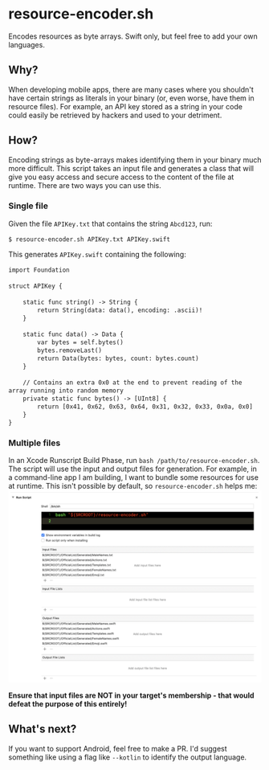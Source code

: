 # resource-encoder.sh
Encodes resources as byte arrays. Swift only, but feel free to add your own languages.

## Why?
When developing mobile apps, there are many cases where you shouldn't have certain strings as literals in your binary (or, even worse, have them in resource files). For example, an API key stored as a string in your code could easily be retrieved by hackers and used to your detriment.

## How?
Encoding strings as byte-arrays makes identifying them in your binary much more difficult. This script takes an input file and generates a class that will give you easy access and secure access to the content of the file at runtime. There are two ways you can use this.

### Single file

Given the file `APIKey.txt` that contains the string `Abcd123`, run:

```
$ resource-encoder.sh APIKey.txt APIKey.swift
```

This generates `APIKey.swift` containing the following:

```
import Foundation

struct APIKey {

    static func string() -> String {
        return String(data: data(), encoding: .ascii)!
    }

    static func data() -> Data {
        var bytes = self.bytes()
        bytes.removeLast()
        return Data(bytes: bytes, count: bytes.count)
    }

    // Contains an extra 0x0 at the end to prevent reading of the array running into random memory
    private static func bytes() -> [UInt8] {
        return [0x41, 0x62, 0x63, 0x64, 0x31, 0x32, 0x33, 0x0a, 0x0]
    }
}
```

### Multiple files
In an Xcode Runscript Build Phase, run `bash /path/to/resource-encoder.sh`. The script will use the input and output files for generation.
For example, in a command-line app I am building, I want to bundle some resources for use at runtime. This isn't possible by default, so `resource-encoder.sh` helps me:
![Example](/img/runscript.png?raw=true "Assuming the script is in the root directory of your Xcode project")

**Ensure that input files are NOT in your target's membership - that would defeat the purpose of this entirely!** 

## What's next?
If you want to support Android, feel free to make a PR. I'd suggest something like using a flag like `--kotlin` to identify the output language.